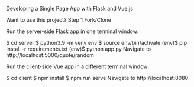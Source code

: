 Developing a Single Page App with Flask and Vue.js

Want to use this project?
Step 1:Fork/Clone

Run the server-side Flask app in one terminal window:

$ cd server
$ python3.9 -m venv env
$ source env/bin/activate
(env)$ pip install -r requirements.txt
(env)$ python app.py
Navigate to http://localhost:5000/quote/random

Run the client-side Vue app in a different terminal window:

$ cd client
$ npm install
$ npm run serve
Navigate to http://localhost:8080


